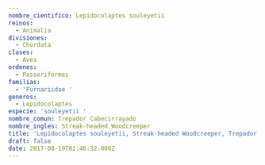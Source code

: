 ```yaml
---
nombre_cientifico: Lepidocolaptes souleyetii
reinos:
  - Animalia
divisiones:
  - Chordata
clases:
  - Aves
ordenes:
  - Passeriformes
familias:
  - 'Furnariidae '
generos:
  - Lepidocolaptes
especie: 'souleyetii '
nombre_comun: Trepador Cabecirrayado
nombre_ingles: Streak-headed Woodcreeper
title: 'Lepidocolaptes souleyetii, Streak-headed Woodcreeper, Trepador Cabecirrayado'
draft: false
date: 2017-08-19T02:46:32.000Z
---
```


